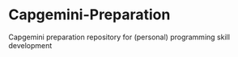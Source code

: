 # Capgemini-Preparation
Capgemini preparation repository for (personal) programming skill development
